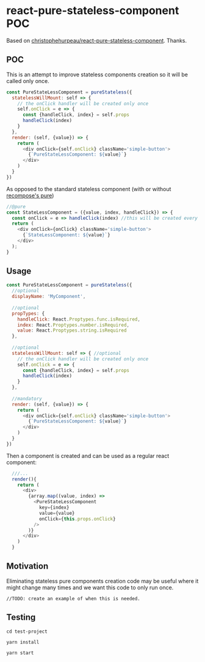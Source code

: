 # react-pure-stateless-component POC

Based on [christophehurpeau/react-pure-stateless-component](https://github.com/christophehurpeau/react-pure-stateless-component). Thanks.

## POC
This is an attempt to improve stateless components creation so it will be called only once.

```javascript
const PureStateLessComponent = pureStateless({
  statelessWillMount: self => {
    // the onClick handler will be created only once
    self.onClick = e => {
      const {handleClick, index} = self.props
      handleClick(index)
    }
  },
  render: (self, {value}) => {
    return (
      <div onClick={self.onClick} className='simple-button'>
        {`PureStateLessComponent: ${value}`}
      </div>
    )
  }
})
```

As opposed to the standard stateless component (with or without [recompose's pure](https://github.com/acdlite/recompose/blob/master/docs/API.md#pure))
```javascript
//@pure
const StateLessComponent = ({value, index, handleClick}) => {
  const onClick = e => handleClick(index) //this will be created every render.
  return (
    <div onClick={onClick} className='simple-button'>
      {`StateLessComponent: ${value}`}
    </div>
  );
}
```

## Usage
```javascript
const PureStateLessComponent = pureStateless({
  //optional
  displayName: 'MyComponent',
  
  //optional
  propTypes: {
    handleClick: React.Proptypes.func.isRequired,
    index: React.Proptypes.number.isRequired,
    value: React.Proptypes.string.isRequired
  },
  
  //optional
  statelessWillMount: self => { //optional
    // the onClick handler will be created only once
    self.onClick = e => {
      const {handleClick, index} = self.props
      handleClick(index)
    }
  },
  
  //mandatory
  render: (self, {value}) => {
    return (
      <div onClick={self.onClick} className='simple-button'>
        {`PureStateLessComponent: ${value}`}
      </div>
    )
  }
})
```

Then a component is created and can be used as a regular react component:
```javascript
  ///...
  render(){
    return (
      <div>
        {array.map((value, index) =>
          <PureStateLessComponent
            key={index}
            value={value}
            onClick={this.props.onClick}
          />
        )}
      </div>
    )
  }
```

## Motivation
Eliminating stateless pure components creation code may be useful where it might change many times and we want this code to only run once.

`//TODO: create an example of when this is needed.`

## Testing
`cd test-project`

`yarn install`

`yarn start`